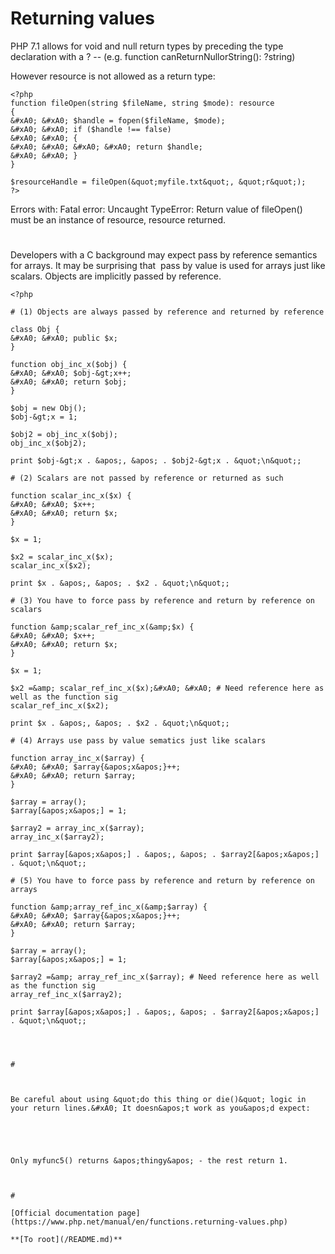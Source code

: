 # Returning values





PHP 7.1 allows for void and null return types by preceding the type declaration with a ? -- (e.g. function canReturnNullorString(): ?string) 

However resource is not allowed as a return type:



```
<?php
function fileOpen(string $fileName, string $mode): resource
{
&#xA0; &#xA0; $handle = fopen($fileName, $mode);
&#xA0; &#xA0; if ($handle !== false)
&#xA0; &#xA0; {
&#xA0; &#xA0; &#xA0; &#xA0; return $handle;
&#xA0; &#xA0; }
}

$resourceHandle = fileOpen(&quot;myfile.txt&quot;, &quot;r&quot;);
?>
```


Errors with:
Fatal error: Uncaught TypeError: Return value of fileOpen() must be an instance of resource, resource returned.

  

#



Developers with a C background may expect pass by reference semantics for arrays. It may be surprising that&#xA0; pass by value is used for arrays just like scalars. Objects are implicitly passed by reference.



```
<?php

# (1) Objects are always passed by reference and returned by reference

class Obj {
&#xA0; &#xA0; public $x;
}

function obj_inc_x($obj) {
&#xA0; &#xA0; $obj-&gt;x++;
&#xA0; &#xA0; return $obj;
}

$obj = new Obj();
$obj-&gt;x = 1;

$obj2 = obj_inc_x($obj);
obj_inc_x($obj2);

print $obj-&gt;x . &apos;, &apos; . $obj2-&gt;x . &quot;\n&quot;;

# (2) Scalars are not passed by reference or returned as such

function scalar_inc_x($x) {
&#xA0; &#xA0; $x++;
&#xA0; &#xA0; return $x;
}

$x = 1;

$x2 = scalar_inc_x($x);
scalar_inc_x($x2);

print $x . &apos;, &apos; . $x2 . &quot;\n&quot;;

# (3) You have to force pass by reference and return by reference on scalars

function &amp;scalar_ref_inc_x(&amp;$x) {
&#xA0; &#xA0; $x++;
&#xA0; &#xA0; return $x;
}

$x = 1;

$x2 =&amp; scalar_ref_inc_x($x);&#xA0; &#xA0; # Need reference here as well as the function sig
scalar_ref_inc_x($x2);

print $x . &apos;, &apos; . $x2 . &quot;\n&quot;;

# (4) Arrays use pass by value sematics just like scalars

function array_inc_x($array) {
&#xA0; &#xA0; $array{&apos;x&apos;}++;
&#xA0; &#xA0; return $array;
}

$array = array();
$array[&apos;x&apos;] = 1;

$array2 = array_inc_x($array);
array_inc_x($array2);

print $array[&apos;x&apos;] . &apos;, &apos; . $array2[&apos;x&apos;] . &quot;\n&quot;;

# (5) You have to force pass by reference and return by reference on arrays

function &amp;array_ref_inc_x(&amp;$array) {
&#xA0; &#xA0; $array{&apos;x&apos;}++;
&#xA0; &#xA0; return $array;
}

$array = array();
$array[&apos;x&apos;] = 1;

$array2 =&amp; array_ref_inc_x($array); # Need reference here as well as the function sig
array_ref_inc_x($array2);

print $array[&apos;x&apos;] . &apos;, &apos; . $array2[&apos;x&apos;] . &quot;\n&quot;;


  

#



Be careful about using &quot;do this thing or die()&quot; logic in your return lines.&#xA0; It doesn&apos;t work as you&apos;d expect:



```
<?php
function myfunc1() {
&#xA0; &#xA0; return(&apos;thingy&apos; or die(&apos;otherthingy&apos;));
}
function myfunc2() {
&#xA0; &#xA0; return &apos;thingy&apos; or die(&apos;otherthingy&apos;);
}
function myfunc3() {
&#xA0; &#xA0; return(&apos;thingy&apos;) or die(&apos;otherthingy&apos;);
}
function myfunc4() {
&#xA0; &#xA0; return &apos;thingy&apos; or &apos;otherthingy&apos;;
}
function myfunc5() {
&#xA0; &#xA0; $x = &apos;thingy&apos; or &apos;otherthingy&apos;; return $x;
}
echo myfunc1(). &quot;\n&quot;. myfunc2(). &quot;\n&quot;. myfunc3(). &quot;\n&quot;. myfunc4(). &quot;\n&quot;. myfunc5(). &quot;\n&quot;;
?>
```


Only myfunc5() returns &apos;thingy&apos; - the rest return 1.

  

#

[Official documentation page](https://www.php.net/manual/en/functions.returning-values.php)

**[To root](/README.md)**